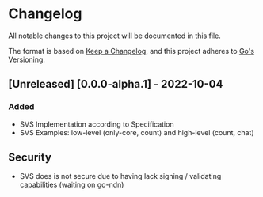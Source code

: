 # Changelog

All notable changes to this project will be documented in this file.

The format is based on [Keep a Changelog](https://keepachangelog.com/en/1.0.0/),
and this project adheres to [Go's Versioning](https://go.dev/doc/modules/release-workflow).

## [Unreleased] [0.0.0-alpha.1] - 2022-10-04
### Added
- SVS Implementation according to Specification
- SVS Examples: low-level (only-core, count) and high-level (count, chat)

## Security
- SVS does is not secure due to having lack signing / validating capabilities (waiting on go-ndn)
